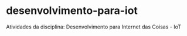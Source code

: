 # desenvolvimento-para-iot
Atividades da disciplina: Desenvolvimento para Internet das Coisas - IoT
